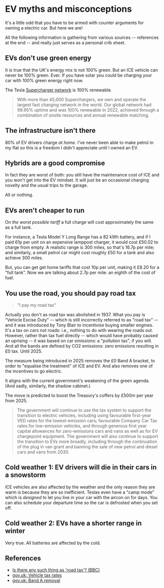 # EV myths and misconceptions

It's a little odd that you have to be armed with counter arguments for owning a electric car. But here we are!

All the following information is gathering from various sources -- references at the end -- and really just serves as a personal crib sheet.

## EVs don't use green energy

It is true that the UK's energy mix is not 100% green. But an ICE vehicle can never be 100% green. Ever. If you have solar you could be charging your car with 100% green energy right now.

The Tesla [Supercharger network](https://www.tesla.com/en_gb/impact/product) is 100% renewable. 

> With more than 45,000 Superchargers, we own and operate the largest fast charging network in the world. Our global network had 99.95% uptime and was 100% renewable in 2022, achieved through a combination of onsite resources and annual renewable matching.

## The infrastructure isn't there

80% of EV drivers charge *at home*. I've never been able to make petrol in my flat so this is a freedom I didn't appreciate until I owned an EV.

## Hybrids are a good compromise

In fact they are worst of both: you still have the maintenance cost of ICE and you won't get into the EV mindset. It will just be an occasional charging novelty and the usual trips to the garage.

All or nothing.

## EVs aren't cheaper to run

On *the worst possible tariff* a full charge will cost approximately the same as a full tank.

For instance, a Tesla Model Y Long Range has a 82 kWh battery, and if I paid 61p per unit on an expensive lamppost charger, it would cost £50.02 to charge from empty. A realistic range is 300 miles, so that's 16.7p per mile; and similarly, a small petrol car might cost roughly £50 for a tank and also achieve 300 miles.

But, you can get get home tariffs that cost 10p per unit, making it £8.20 for a "full tank". Now we are talking about 2.7p per mile: an eighth of the cost of fuel.

## You use the road, you should pay road tax

> "I pay my road tax"

Actually you don't as road tax was abolished in 1937. What you pay is "Vehicle Excise Duty" -- which is still incorrectly referred to as "road tax" -- and it was introduced by Tony Blair to incentivise buying smaller engines. It's a tax on *cars* not roads: i.e., nothing to do with wearing the roads out. However, rather than tax fuel directly -- which would have probably caused an uprising -- it was based on car *emissions*: a "pollution tax", if you will. And all the bands are defined by CO2 emissions: zero emissions resulting in £0 tax. Until 2025.

The measure being introduced in 2025 removes the £0 Band A bracket, to order to "equalise the treatment" of ICE and EV. And also removes one of the incentives to go electric.

It aligns with the current government's weakening of the green agenda. (And sadly, similarly, the shadow cabinet.)

The move is predicted to boost the Treasury's coffers by £500m per year from 2025.

> The government will continue to use the tax system to support the transition to electric vehicles, including using favourable first-year VED rates for the lowest-emission cars; favourable Company Car Tax rates for low-emission vehicles, and through generous first year capital allowances for zero-emissions cars and vans as well as for EV chargepoint equipment. The government will also continue to support the transition to EVs more broadly, including through the continuation of the plug in van grant and banning the sale of new petrol and diesel cars and vans from 2030.

## Cold weather 1: EV drivers will die in their cars in a snowstorm

ICE vehicles are also affected by the weather and the only reason they are warm is because they are so inefficient. Teslas even have a "camp mode" which is *designed* to let you live in your car with the aircon on for days. You can also schedule your departure time so the car is defrosted when you set off.

## Cold weather 2: EVs have a shorter range in winter

Very true. All batteries are affected by the cold.

## References

- [Is there any such thing as 'road tax'? (BBC)](https://www.bbc.co.uk/news/magazine-23694438)
- [gov.uk: Vehicle tax rates](https://www.gov.uk/vehicle-tax-rate-tables)
- [gov.uk: Band A removal](https://www.gov.uk/government/publications/introduction-of-vehicle-excise-duty-for-zero-emission-cars-vans-and-motorcycles-from-2025/introduction-of-vehicle-excise-duty-for-zero-emission-cars-vans-and-motorcycles-from-2025)
